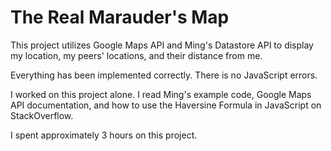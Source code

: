 The Real Marauder's Map
===

This project utilizes Google Maps API and Ming's Datastore API to display my location, my peers' locations, and their distance from me.

Everything has been implemented correctly.  There is no JavaScript errors.

I worked on this project alone.  I read Ming's example code, Google Maps API documentation, and how to use the Haversine Formula in JavaScript on StackOverflow. 

I spent approximately 3 hours on this project.